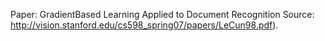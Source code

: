 Paper: GradientBased Learning Applied to Document Recognition
Source: http://vision.stanford.edu/cs598_spring07/papers/LeCun98.pdf).
 
 
